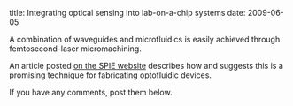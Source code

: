 title: Integrating optical sensing into lab-on-a-chip systems
date: 2009-06-05 

A combination of waveguides and microfluidics is easily achieved through femtosecond-laser micromachining.
<!--break-->
An article posted [on the SPIE website](http://spie.org/x35060.xml?ArticleID=x35060) describes how and suggests this is a promising technique for fabricating optofluidic devices.

If you have any comments, post them below.